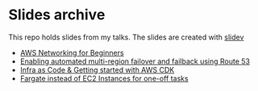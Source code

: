 # Slides archive

This repo holds slides from my talks. The slides are created with [slidev](https://sli.dev/)

- [AWS Networking for Beginners](/aws-networking/)
- [Enabling automated multi-region failover and failback using Route 53](/automated-failover-route53/)
- [Infra as Code & Getting started with AWS CDK](/infra-as-code)
- [Fargate instead of EC2 Instances for one-off tasks](/aws-fargate-ec2)
